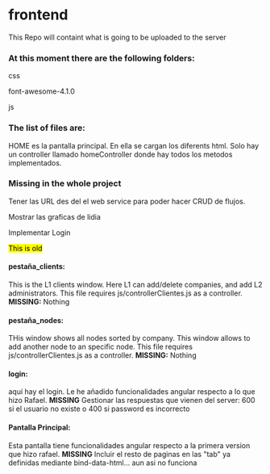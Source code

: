 frontend
========

This Repo will containt what is going to be uploaded to the server

<h3>At this moment there are the following folders:</h3>

<p>css</p>
<p>font-awesome-4.1.0</p>
<p>js</p>


<h3>The list of files are:</h3>

<p> HOME es la pantalla principal. En ella se cargan los diferents html. Solo hay un controller llamado homeController
donde hay todos los metodos implementados.
</p>

<h3>Missing in the whole project</h3>
<p>Tener las URL des del el web service para poder hacer CRUD de flujos.</p>
<p>Mostrar las graficas de lidia</p>
<p>Implementar Login</p>


<mark>This is old</mark>
<p>
<h4>pestaña_clients:</h4> This is the L1 clients window. Here L1 can add/delete companies, and add L2 administrators. This file requires js/controllerClientes.js as a controller. <b>MISSING:</b> Nothing
</p>
<p>
<h4>pestaña_nodes: </h4> THis window shows all nodes sorted by company. This window allows to add another node to an specific node. This file requires js/controllerClientes.js as a controller. <b>MISSING:</b> Nothing
<p>
<h4>login: </h4>aquí hay el login. Le he añadido funcionalidades angular respecto a lo que hizo Rafael. <b>MISSING</b> Gestionar las respuestas que vienen del server: 600 si el usuario no existe o 400 si password es incorrecto
</p>
<p>
<h4>Pantalla Principal:</h4> Esta pantalla tiene funcionalidades angular respecto a la primera version que hizo rafael. <b>MISSING</b> Incluir el resto de paginas en las "tab" ya definidas mediante bind-data-html... aun asi no funciona
